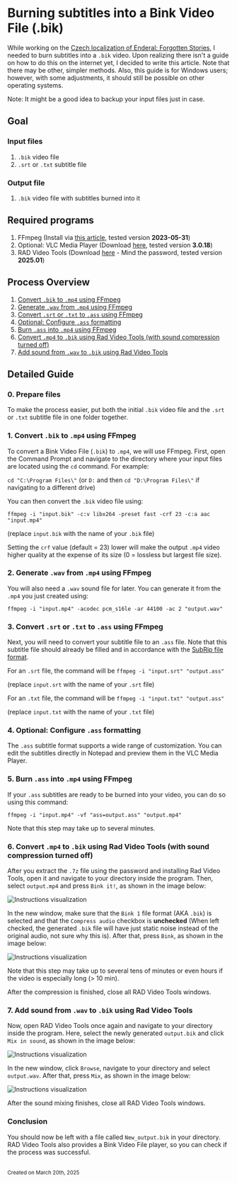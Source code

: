 # Burning subtitles into a Bink Video File (.bik)

While working on the [Czech localization of Enderal: Forgotten Stories](enderal-localization.md), I needed to burn subtitles into a `.bik` video. Upon realizing there isn't a guide on how to do this on the internet yet, I decided to write this article. Note that there may be other, simpler methods. Also, this guide is for Windows users; however, with some adjustments, it should still be possible on other operating systems.

Note: It might be a good idea to backup your input files just in case.

## Goal

### Input files

1. `.bik` video file
2. `.srt` or `.txt` subtitle file

### Output file

1. `.bik` video file with subtitles burned into it

## Required programs

1. FFmpeg (Install via [this article](https://www.hostinger.com/tutorials/how-to-install-ffmpeg), tested version **2023-05-31**)
2. Optional: VLC Media Player (Download [here](https://www.videolan.org/vlc/), tested version **3.0.18**)
3. RAD Video Tools (Download [here](https://www.radgametools.com/bnkdown.htm) - Mind the password, tested version **2025.01**)

## Process Overview

1. <a href="#1-convert-bik-to-mp4-using-ffmpeg" style="color: inherit;">Convert <code style="color: inherit;">.bik</code> to <code style="color: inherit;">.mp4</code> using FFmpeg</a>
2. <a href="#2-generate-wav-from-mp4-using-ffmpeg" style="color: inherit;">Generate <code style="color: inherit;">.wav</code> from <code style="color: inherit;">.mp4</code> using FFmpeg</a>
3. <a href="#3-convert-srt-or-txt-to-ass-using-ffmpeg" style="color: inherit;">Convert <code style="color: inherit;">.srt</code> or <code style="color: inherit;">.txt</code> to <code style="color: inherit;">.ass</code> using FFmpeg</a>
4. <a href="#4-optional-configure-ass-formatting" style="color: inherit;">Optional: Configure <code style="color: inherit;">.ass</code> formatting</a>
5. <a href="#5-burn-ass-into-mp4-using-ffmpeg" style="color: inherit;">Burn <code style="color: inherit;">.ass</code> into <code style="color: inherit;">.mp4</code> using FFmpeg</a>
6. <a href="#6-convert-mp4-to-bik-using-rad-video-tools-with-sound-compression-turned-off" style="color: inherit;">Convert <code style="color: inherit;">.mp4</code> to <code style="color: inherit;">.bik</code> using Rad Video Tools (with sound compression turned off)</a>
7. <a href="#7-add-sound-from-wav-to-bik-using-rad-video-tools" style="color: inherit;">Add sound from <code style="color: inherit;">.wav</code> to <code style="color: inherit;">.bik</code> using Rad Video Tools</a>

## Detailed Guide

### 0. Prepare files

To make the process easier, put both the initial `.bik` video file and the `.srt` or `.txt` subtitle file in one folder together.

### 1. Convert `.bik` to `.mp4` using FFmpeg

To convert a Bink Video File (`.bik`) to `.mp4`, we will use FFmpeg. First, open the Command Prompt and navigate to the directory where your input files are located using the `cd` command. For example:

`cd "C:\Program Files\"` (or `D:` and then `cd "D:\Program Files\"` if navigating to a different drive)

You can then convert the `.bik` video file using:

`ffmpeg -i "input.bik" -c:v libx264 -preset fast -crf 23 -c:a aac "input.mp4"`

(replace `input.bik` with the name of your `.bik` file)

Setting the `crf` value (default = 23) lower will make the output `.mp4` video higher quality at the expense of its size (0 = lossless but largest file size).

### 2. Generate `.wav` from `.mp4` using FFmpeg

You will also need a `.wav` sound file for later. You can generate it from the `.mp4` you just created using:

`ffmpeg -i "input.mp4" -acodec pcm_s16le -ar 44100 -ac 2 "output.wav"`

### 3. Convert `.srt` or `.txt` to `.ass` using FFmpeg

Next, you will need to convert your subtitle file to an `.ass` file. Note that this subtitle file should already be filled and in accordance with the [SubRip file format](https://en.wikipedia.org/wiki/SubRip#Format).

For an `.srt` file, the command will be `ffmpeg -i "input.srt" "output.ass"`

(replace `input.srt` with the name of your `.srt` file)

For an `.txt` file, the command will be `ffmpeg -i "input.txt" "output.ass"`

(replace `input.txt` with the name of your `.txt` file)

### 4. Optional: Configure `.ass` formatting

The `.ass` subtitle format supports a wide range of customization. You can edit the subtitles directly in Notepad and preview them in the VLC Media Player.

### 5. Burn `.ass` into `.mp4` using FFmpeg

If your `.ass` subtitles are ready to be burned into your video, you can do so using this command:

`ffmpeg -i "input.mp4" -vf "ass=output.ass" "output.mp4"`

Note that this step may take up to several minutes.

### 6. Convert `.mp4` to `.bik` using Rad Video Tools (with sound compression turned off)

After you extract the `.7z` file using the password and installing Rad Video Tools, open it and navigate to your directory inside the program. Then, select `output.mp4` and press `Bink it!`, as shown in the image below:

![Instructions visualization](images/subtitles_rvt1.png)

In the new window, make sure that the `Bink 1` file format (AKA `.bik`) is selected and that the `Compress audio` checkbox is **unchecked** (When left checked, the generated `.bik` file will have just static noise instead of the original audio, not sure why this is). After that, press `Bink`, as shown in the image below:

![Instructions visualization](images/subtitles_rvt2.png)

Note that this step may take up to several tens of minutes or even hours if the video is especially long (> 10 min).

After the compression is finished, close all RAD Video Tools windows.

### 7. Add sound from `.wav` to `.bik` using Rad Video Tools

Now, open RAD Video Tools once again and navigate to your directory inside the program. Here, select the newly generated `output.bik` and click `Mix in sound`, as shown in the image below:

![Instructions visualization](images/subtitles_rvt3.png)

In the new window, click `Browse`, navigate to your directory and select `output.wav`. After that, press `Mix`, as shown in the image below:

![Instructions visualization](images/subtitles_rvt4.png)

After the sound mixing finishes, close all RAD Video Tools windows.

### Conclusion

You should now be left with a file called `New_output.bik` in your directory. RAD Video Tools also provides a Bink Video File player, so you can check if the process was successful.

<br>
<small>Created on March 20th, 2025</small>
<br><br>
